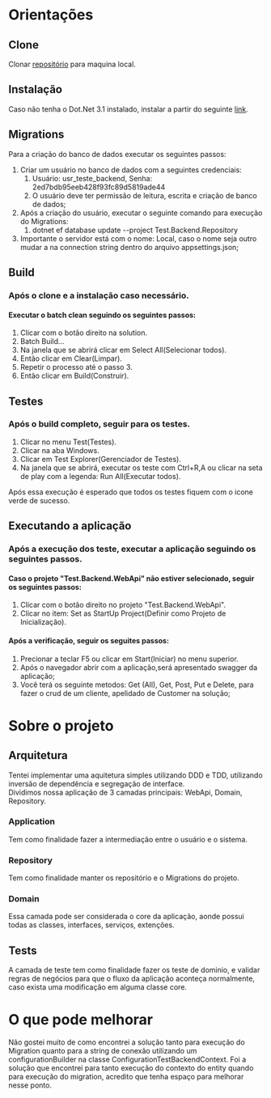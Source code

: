 # Orientações
## Clone
Clonar [repositório](https://github.com/CesarBrito/Test.Backend.git) para maquina local.

## Instalação
Caso não tenha o Dot.Net 3.1 instalado, instalar a partir do seguinte [link](https://dotnet.microsoft.com/download/dotnet/3.1).

## Migrations
Para a criação do banco de dados executar os seguintes passos:
1. Criar um usuário no banco de dados com a seguintes credenciais: 
	1. Usuário: usr_teste_backend, Senha: 2ed7bdb95eeb428f93fc89d5819ade44
	2. O usuário deve ter permissão de leitura, escrita e criação de banco de dados;
2. Após a criação do usuário, executar o seguinte comando para execução do Migrations:
	1. dotnet ef database update --project Test.Backend.Repository
3. Importante o servidor está com o nome: Local, caso o nome seja outro mudar a na connection string dentro do arquivo appsettings.json;

## Build
### Após o clone e a instalação caso necessário.
#### Executar o batch clean seguindo os seguintes passos:
1. Clicar com o botão direito na solution.
2. Batch Build...
3. Na janela que se abrirá clicar em Select All(Selecionar todos).
4. Então clicar em Clear(Limpar).
5. Repetir o processo até o passo 3.
6. Então clicar em Build(Construir).
## Testes
### Após o build completo, seguir para os testes.
1. Clicar no menu Test(Testes).
2. Clicar na aba Windows.
3. Clicar em Test Explorer(Gerenciador de Testes).
4. Na janela que se abrirá, executar os teste com Ctrl+R,A ou clicar na seta de play com a legenda: Run All(Executar todos).

Após essa execução é esperado que todos os testes fiquem com o icone verde de sucesso.

## Executando a aplicação
### Após a execução dos teste, executar a aplicação seguindo os seguintes passos.
#### Caso o projeto "Test.Backend.WebApi" não estiver selecionado, seguir os seguintes passos:
1. Clicar com o botão direito no projeto "Test.Backend.WebApi".
2. Clicar no item: Set as StartUp Project(Definir como Projeto de Inicialização).
#### Após a verificação, seguir os seguites passos:
1. Precionar a teclar F5 ou clicar em Start(Iniciar) no menu superior.
2. Após o navegador abrir com a aplicação,será apresentado swagger da aplicação;
3. Você terá os seguinte metodos: Get (All), Get, Post, Put e Delete, para fazer o crud de um cliente, apelidado de Customer na solução;

# Sobre o projeto
## Arquitetura
Tentei implementar uma aquitetura simples utilizando DDD e TDD, utilizando inversão de dependência e segregação de interface.\
Dividimos nossa aplicação de 3 camadas principais: WebApi, Domain, Repository.
### Application
Tem como finalidade fazer a intermediação entre o usuário e o sistema.
### Repository
Tem como finalidade manter os repositório e o Migrations do projeto.
### Domain	
Essa camada pode ser considerada o core da aplicação, aonde possui todas as classes, interfaces, serviços, extenções.
## Tests
A camada de teste tem como finalidade fazer os teste de dominio, e validar regras de negócios para que o fluxo da aplicação aconteça normalmente, caso exista uma modificação em alguma classe core.

# O que pode melhorar
Não gostei muito de como encontrei a solução tanto para execução do Migration quanto para a string de conexão utilizando um configurationBuilder na classe ConfigurationTestBackendContext.
Foi a solução que encontrei para tanto execução do contexto do entity quando para execução do migration, acredito que tenha espaço para melhorar nesse ponto.



